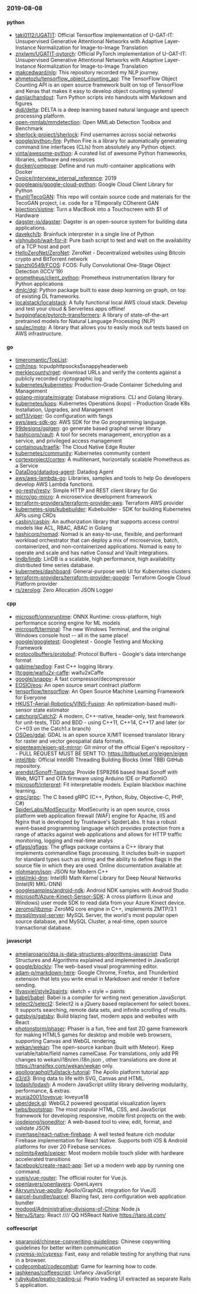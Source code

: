 ### 2019-08-08

#### python
* [taki0112/UGATIT](https://github.com/taki0112/UGATIT): Official Tensorflow implementation of U-GAT-IT: Unsupervised Generative Attentional Networks with Adaptive Layer-Instance Normalization for Image-to-Image Translation
* [znxlwm/UGATIT-pytorch](https://github.com/znxlwm/UGATIT-pytorch): Official PyTorch implementation of U-GAT-IT: Unsupervised Generative Attentional Networks with Adaptive Layer-Instance Normalization for Image-to-Image Translation
* [makcedward/nlp](https://github.com/makcedward/nlp):  This repository recorded my NLP journey.
* [ahmetozlu/tensorflow_object_counting_api](https://github.com/ahmetozlu/tensorflow_object_counting_api):  The TensorFlow Object Counting API is an open source framework built on top of TensorFlow and Keras that makes it easy to develop object counting systems!
* [danijar/handout](https://github.com/danijar/handout): Turn Python scripts into handouts with Markdown and figures
* [didi/delta](https://github.com/didi/delta): DELTA is a deep learning based natural language and speech processing platform.
* [open-mmlab/mmdetection](https://github.com/open-mmlab/mmdetection): Open MMLab Detection Toolbox and Benchmark
* [sherlock-project/sherlock](https://github.com/sherlock-project/sherlock):  Find usernames across social networks
* [google/python-fire](https://github.com/google/python-fire): Python Fire is a library for automatically generating command line interfaces (CLIs) from absolutely any Python object.
* [vinta/awesome-python](https://github.com/vinta/awesome-python): A curated list of awesome Python frameworks, libraries, software and resources
* [docker/compose](https://github.com/docker/compose): Define and run multi-container applications with Docker
* [0voice/interview_internal_reference](https://github.com/0voice/interview_internal_reference): 2019
* [googleapis/google-cloud-python](https://github.com/googleapis/google-cloud-python): Google Cloud Client Library for Python
* [thunil/TecoGAN](https://github.com/thunil/TecoGAN): This repo will contain source code and materials for the TecoGAN project, i.e. code for a TEmporally COherent GAN
* [bijection/sistine](https://github.com/bijection/sistine): Turn a MacBook into a Touchscreen with $1 of Hardware
* [dagster-io/dagster](https://github.com/dagster-io/dagster): Dagster is an open-source system for building data applications.
* [davekch/b](https://github.com/davekch/b): Brainfuck interpreter in a single line of Python
* [vishnubob/wait-for-it](https://github.com/vishnubob/wait-for-it): Pure bash script to test and wait on the availability of a TCP host and port
* [HelloZeroNet/ZeroNet](https://github.com/HelloZeroNet/ZeroNet): ZeroNet - Decentralized websites using Bitcoin crypto and BitTorrent network
* [tianzhi0549/FCOS](https://github.com/tianzhi0549/FCOS): FCOS: Fully Convolutional One-Stage Object Detection (ICCV'19)
* [prometheus/client_python](https://github.com/prometheus/client_python): Prometheus instrumentation library for Python applications
* [dmlc/dgl](https://github.com/dmlc/dgl): Python package built to ease deep learning on graph, on top of existing DL frameworks.
* [localstack/localstack](https://github.com/localstack/localstack):  A fully functional local AWS cloud stack. Develop and test your cloud & Serverless apps offline!
* [huggingface/pytorch-transformers](https://github.com/huggingface/pytorch-transformers):  A library of state-of-the-art pretrained models for Natural Language Processing (NLP)
* [spulec/moto](https://github.com/spulec/moto): A library that allows you to easily mock out tests based on AWS infrastructure.

#### go
* [timeromantic/TopList](https://github.com/timeromantic/TopList): 
* [cnlh/nps](https://github.com/cnlh/nps): tcpudphttpsocks5snappyheaderweb
* [merklecounty/rget](https://github.com/merklecounty/rget): download URLs and verify the contents against a publicly recorded cryptographic log
* [kubernetes/kubernetes](https://github.com/kubernetes/kubernetes): Production-Grade Container Scheduling and Management
* [golang-migrate/migrate](https://github.com/golang-migrate/migrate): Database migrations. CLI and Golang library.
* [kubernetes/kops](https://github.com/kubernetes/kops): Kubernetes Operations (kops) - Production Grade K8s Installation, Upgrades, and Management
* [spf13/viper](https://github.com/spf13/viper): Go configuration with fangs
* [aws/aws-sdk-go](https://github.com/aws/aws-sdk-go): AWS SDK for the Go programming language.
* [99designs/gqlgen](https://github.com/99designs/gqlgen): go generate based graphql server library
* [hashicorp/vault](https://github.com/hashicorp/vault): A tool for secrets management, encryption as a service, and privileged access management
* [containous/traefik](https://github.com/containous/traefik): The Cloud Native Edge Router
* [kubernetes/community](https://github.com/kubernetes/community): Kubernetes community content
* [cortexproject/cortex](https://github.com/cortexproject/cortex): A multitenant, horizontally scalable Prometheus as a Service
* [DataDog/datadog-agent](https://github.com/DataDog/datadog-agent): Datadog Agent
* [aws/aws-lambda-go](https://github.com/aws/aws-lambda-go): Libraries, samples and tools to help Go developers develop AWS Lambda functions.
* [go-resty/resty](https://github.com/go-resty/resty): Simple HTTP and REST client library for Go
* [micro/go-micro](https://github.com/micro/go-micro): A microservice development framework
* [terraform-providers/terraform-provider-aws](https://github.com/terraform-providers/terraform-provider-aws): Terraform AWS provider
* [kubernetes-sigs/kubebuilder](https://github.com/kubernetes-sigs/kubebuilder): Kubebuilder - SDK for building Kubernetes APIs using CRDs
* [casbin/casbin](https://github.com/casbin/casbin): An authorization library that supports access control models like ACL, RBAC, ABAC in Golang
* [hashicorp/nomad](https://github.com/hashicorp/nomad): Nomad is an easy-to-use, flexible, and performant workload orchestrator that can deploy a mix of microservice, batch, containerized, and non-containerized applications. Nomad is easy to operate and scale and has native Consul and Vault integrations.
* [lindb/lindb](https://github.com/lindb/lindb): LinDB is a scalable, high performance, high availability distributed time series database.
* [kubernetes/dashboard](https://github.com/kubernetes/dashboard): General-purpose web UI for Kubernetes clusters
* [terraform-providers/terraform-provider-google](https://github.com/terraform-providers/terraform-provider-google): Terraform Google Cloud Platform provider
* [rs/zerolog](https://github.com/rs/zerolog): Zero Allocation JSON Logger

#### cpp
* [microsoft/onnxruntime](https://github.com/microsoft/onnxruntime): ONNX Runtime: cross-platform, high performance scoring engine for ML models
* [microsoft/terminal](https://github.com/microsoft/terminal): The new Windows Terminal, and the original Windows console host -- all in the same place!
* [google/googletest](https://github.com/google/googletest): Googletest - Google Testing and Mocking Framework
* [protocolbuffers/protobuf](https://github.com/protocolbuffers/protobuf): Protocol Buffers - Google's data interchange format
* [gabime/spdlog](https://github.com/gabime/spdlog): Fast C++ logging library.
* [lltcggie/waifu2x-caffe](https://github.com/lltcggie/waifu2x-caffe): waifu2xCaffe
* [google/snappy](https://github.com/google/snappy): A fast compressor/decompressor
* [EOSIO/eos](https://github.com/EOSIO/eos): An open source smart contract platform
* [tensorflow/tensorflow](https://github.com/tensorflow/tensorflow): An Open Source Machine Learning Framework for Everyone
* [HKUST-Aerial-Robotics/VINS-Fusion](https://github.com/HKUST-Aerial-Robotics/VINS-Fusion): An optimization-based multi-sensor state estimator
* [catchorg/Catch2](https://github.com/catchorg/Catch2): A modern, C++-native, header-only, test framework for unit-tests, TDD and BDD - using C++11, C++14, C++17 and later (or C++03 on the Catch1.x branch)
* [OSGeo/gdal](https://github.com/OSGeo/gdal): GDAL is an open source X/MIT licensed translator library for raster and vector geospatial data formats.
* [eigenteam/eigen-git-mirror](https://github.com/eigenteam/eigen-git-mirror): Git mirror of the official Eigen's repository -- PULL REQUEST MUST BE SENT TO: https://bitbucket.org/eigen/eigen
* [intel/tbb](https://github.com/intel/tbb): Official Intel(R) Threading Building Blocks (Intel TBB) GitHub repository.
* [arendst/Sonoff-Tasmota](https://github.com/arendst/Sonoff-Tasmota): Provide ESP8266 based itead Sonoff with Web, MQTT and OTA firmware using Arduino IDE or PlatformIO
* [microsoft/interpret](https://github.com/microsoft/interpret): Fit interpretable models. Explain blackbox machine learning.
* [grpc/grpc](https://github.com/grpc/grpc): The C based gRPC (C++, Python, Ruby, Objective-C, PHP, C#)
* [SpiderLabs/ModSecurity](https://github.com/SpiderLabs/ModSecurity): ModSecurity is an open source, cross platform web application firewall (WAF) engine for Apache, IIS and Nginx that is developed by Trustwave's SpiderLabs. It has a robust event-based programming language which provides protection from a range of attacks against web applications and allows for HTTP traffic monitoring, logging and real-time analys
* [gflags/gflags](https://github.com/gflags/gflags): The gflags package contains a C++ library that implements commandline flags processing. It includes built-in support for standard types such as string and the ability to define flags in the source file in which they are used. Online documentation available at:
* [nlohmann/json](https://github.com/nlohmann/json): JSON for Modern C++
* [intel/mkl-dnn](https://github.com/intel/mkl-dnn): Intel(R) Math Kernel Library for Deep Neural Networks (Intel(R) MKL-DNN)
* [googlesamples/android-ndk](https://github.com/googlesamples/android-ndk): Android NDK samples with Android Studio
* [microsoft/Azure-Kinect-Sensor-SDK](https://github.com/microsoft/Azure-Kinect-Sensor-SDK): A cross platform (Linux and Windows) user mode SDK to read data from your Azure Kinect device.
* [zeromq/libzmq](https://github.com/zeromq/libzmq): ZeroMQ core engine in C++, implements ZMTP/3.1
* [mysql/mysql-server](https://github.com/mysql/mysql-server): MySQL Server, the world's most popular open source database, and MySQL Cluster, a real-time, open source transactional database.

#### javascript
* [amejiarosario/dsa.js-data-structures-algorithms-javascript](https://github.com/amejiarosario/dsa.js-data-structures-algorithms-javascript): Data Structures and Algorithms explained and implemented in JavaScript
* [google/blockly](https://github.com/google/blockly): The web-based visual programming editor.
* [adam-p/markdown-here](https://github.com/adam-p/markdown-here): Google Chrome, Firefox, and Thunderbird extension that lets you write email in Markdown and render it before sending.
* [lllyasviel/style2paints](https://github.com/lllyasviel/style2paints): sketch + style = paints 
* [babel/babel](https://github.com/babel/babel):  Babel is a compiler for writing next generation JavaScript.
* [select2/select2](https://github.com/select2/select2): Select2 is a jQuery based replacement for select boxes. It supports searching, remote data sets, and infinite scrolling of results.
* [gatsbyjs/gatsby](https://github.com/gatsbyjs/gatsby): Build blazing fast, modern apps and websites with React
* [photonstorm/phaser](https://github.com/photonstorm/phaser): Phaser is a fun, free and fast 2D game framework for making HTML5 games for desktop and mobile web browsers, supporting Canvas and WebGL rendering.
* [wekan/wekan](https://github.com/wekan/wekan): The open-source kanban (built with Meteor). Keep variable/table/field names camelCase. For translations, only add PR changes to wekan/i18n/en.i18n.json , other translations are done at https://transifex.com/wekan/wekan only.
* [apollographql/fullstack-tutorial](https://github.com/apollographql/fullstack-tutorial):  The Apollo platform tutorial app
* [d3/d3](https://github.com/d3/d3): Bring data to life with SVG, Canvas and HTML. 
* [lodash/lodash](https://github.com/lodash/lodash): A modern JavaScript utility library delivering modularity, performance, & extras.
* [wuxia2001/loveyue](https://github.com/wuxia2001/loveyue): loveyue18
* [uber/deck.gl](https://github.com/uber/deck.gl): WebGL2 powered geospatial visualization layers
* [twbs/bootstrap](https://github.com/twbs/bootstrap): The most popular HTML, CSS, and JavaScript framework for developing responsive, mobile first projects on the web.
* [josdejong/jsoneditor](https://github.com/josdejong/jsoneditor): A web-based tool to view, edit, format, and validate JSON
* [invertase/react-native-firebase](https://github.com/invertase/react-native-firebase):  A well tested feature rich modular Firebase implementation for React Native. Supports both iOS & Android platforms for over 20 Firebase services.
* [nolimits4web/swiper](https://github.com/nolimits4web/swiper): Most modern mobile touch slider with hardware accelerated transitions
* [facebook/create-react-app](https://github.com/facebook/create-react-app): Set up a modern web app by running one command.
* [vuejs/vue-router](https://github.com/vuejs/vue-router):  The official router for Vue.js.
* [openlayers/openlayers](https://github.com/openlayers/openlayers): OpenLayers
* [Akryum/vue-apollo](https://github.com/Akryum/vue-apollo):  Apollo/GraphQL integration for VueJS
* [parcel-bundler/parcel](https://github.com/parcel-bundler/parcel):  Blazing fast, zero configuration web application bundler
* [modood/Administrative-divisions-of-China](https://github.com/modood/Administrative-divisions-of-China):       Node.js 
* [NervJS/taro](https://github.com/NervJS/taro):  React //// QQ H5React Native  https://taro.jd.com/

#### coffeescript
* [sparanoid/chinese-copywriting-guidelines](https://github.com/sparanoid/chinese-copywriting-guidelines): Chinese copywriting guidelines for better written communication
* [cypress-io/cypress](https://github.com/cypress-io/cypress): Fast, easy and reliable testing for anything that runs in a browser.
* [codecombat/codecombat](https://github.com/codecombat/codecombat): Game for learning how to code.
* [jashkenas/coffeescript](https://github.com/jashkenas/coffeescript): Unfancy JavaScript
* [rubykube/peatio-trading-ui](https://github.com/rubykube/peatio-trading-ui): Peatio trading UI extracted as separate Rails 5 application.
